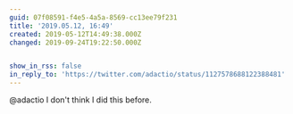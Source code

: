 ```yaml
---
guid: 07f08591-f4e5-4a5a-8569-cc13ee79f231
title: '2019.05.12, 16:49'
created: 2019-05-12T14:49:38.000Z
changed: 2019-09-24T19:22:50.000Z


show_in_rss: false
in_reply_to: 'https://twitter.com/adactio/status/1127578688122388481'
---
```


@adactio I don't think I did this before. 
